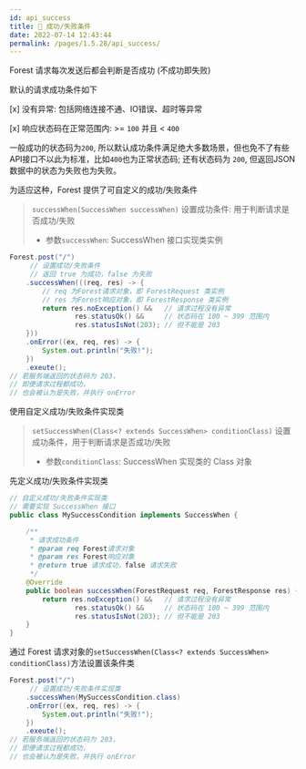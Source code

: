 ```yaml
---
id: api_success
title: 🍜 成功/失败条件
date: 2022-07-14 12:43:44
permalink: /pages/1.5.28/api_success/
---
```


Forest 请求每次发送后都会判断是否成功 (不成功即失败)

默认的请求成功条件如下

[x] 没有异常: 包括网络连接不通、IO错误、超时等异常

[x] 响应状态码在正常范围内: >= `100` 并且 < `400`

一般成功的状态码为`200`, 所以默认成功条件满足绝大多数场景，但也免不了有些API接口不以此为标准，比如`400`也为正常状态码; 还有状态码为 `200`, 但返回JSON数据中的状态为失败也为失败。

为适应这种，Forest 提供了可自定义的成功/失败条件

> `successWhen(SuccessWhen successWhen)` 设置成功条件: 用于判断请求是否成功/失败
>- 参数`successWhen`: SuccessWhen 接口实现类实例

```java
Forest.post("/")
     // 设置成功/失败条件
     // 返回 true 为成功，false 为失败
    .successWhen(((req, res) -> {
        // req 为Forest请求对象，即 ForestRequest 类实例
        // res 为Forest响应对象，即 ForestResponse 类实例
        return res.noException() &&   // 请求过程没有异常
                res.statusOk() &&     // 状态码在 100 ~ 399 范围内
                res.statusIsNot(203); // 但不能是 203
    }))
    .onError((ex, req, res) -> {
        System.out.println("失败!");
    })
    .exeute();
// 若服务端返回的状态码为 203， 
// 即便请求过程都成功，
// 也会被认为是失败，并执行 onError
```

使用自定义成功/失败条件实现类

> `setSuccessWhen(Class<? extends SuccessWhen> conditionClass)` 设置成功条件，用于判断请求是否成功/失败
>- 参数`conditionClass`: SuccessWhen 实现类的 Class 对象

先定义成功/失败条件实现类

```java
// 自定义成功/失败条件实现类
// 需要实现 SuccessWhen 接口
public class MySuccessCondition implements SuccessWhen {

    /**
     * 请求成功条件
     * @param req Forest请求对象
     * @param res Forest响应对象
     * @return true 请求成功，false 请求失败
     */
    @Override
    public boolean successWhen(ForestRequest req, ForestResponse res) {
        return res.noException() &&   // 请求过程没有异常
                res.statusOk() &&     // 状态码在 100 ~ 399 范围内
                res.statusIsNot(203); // 但不能是 203
    }
}
```

通过 Forest 请求对象的`setSuccessWhen(Class<? extends SuccessWhen> conditionClass)`方法设置该条件类

```java
Forest.post("/")
     // 设置成功/失败条件实现类
    .successWhen(MySuccessCondition.class)
    .onError((ex, req, res) -> {
        System.out.println("失败!");
    })
    .exeute();
// 若服务端返回的状态码为 203， 
// 即便请求过程都成功，
// 也会被认为是失败，并执行 onError
```
